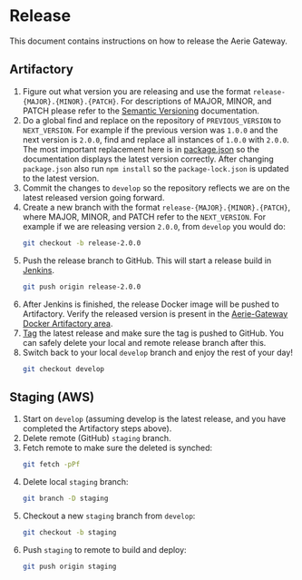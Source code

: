 # Release

This document contains instructions on how to release the Aerie Gateway.

## Artifactory

1. Figure out what version you are releasing and use the format `release-{MAJOR}.{MINOR}.{PATCH}`. For descriptions of MAJOR, MINOR, and PATCH please refer to the [Semantic Versioning](https://semver.org/) documentation.
1. Do a global find and replace on the repository of `PREVIOUS_VERSION` to `NEXT_VERSION`. For example if the previous version was `1.0.0` and the next version is `2.0.0`, find and replace all instances of `1.0.0` with `2.0.0`. The most important replacement here is in [package.json](../package.json) so the documentation displays the latest version correctly. After changing `package.json` also run `npm install` so the `package-lock.json` is updated to the latest version.
1. Commit the changes to `develop` so the repository reflects we are on the latest released version going forward.
1. Create a new branch with the format `release-{MAJOR}.{MINOR}.{PATCH}`, where MAJOR, MINOR, and PATCH refer to the `NEXT_VERSION`. For example if we are releasing version `2.0.0`, from `develop` you would do:
   ```sh
   git checkout -b release-2.0.0
   ```
1. Push the release branch to GitHub. This will start a release build in [Jenkins](https://cae-jenkins2.jpl.nasa.gov/job/MPSA/job/SEQ/job/normal_builds/job/aerie-gateway/).
   ```sh
   git push origin release-2.0.0
   ```
1. After Jenkins is finished, the release Docker image will be pushed to Artifactory. Verify the released version is present in the [Aerie-Gateway Docker Artifactory area](https://artifactory.jpl.nasa.gov/artifactory/webapp/#/artifacts/browse/tree/General/docker-release-local/gov/nasa/jpl/aerie/aerie-gateway).
1. [Tag](https://stackoverflow.com/a/18223354) the latest release and make sure the tag is pushed to GitHub. You can safely delete your local and remote release branch after this.
1. Switch back to your local `develop` branch and enjoy the rest of your day!
   ```sh
   git checkout develop
   ```

## Staging (AWS)

1. Start on `develop` (assuming develop is the latest release, and you have completed the Artifactory steps above).
1. Delete remote (GitHub) `staging` branch.
1. Fetch remote to make sure the deleted is synched:
   ```sh
   git fetch -pPf
   ```
1. Delete local `staging` branch:
   ```sh
   git branch -D staging
   ```
1. Checkout a new `staging` branch from `develop`:
   ```sh
   git checkout -b staging
   ```
1. Push `staging` to remote to build and deploy:
   ```sh
   git push origin staging
   ```
